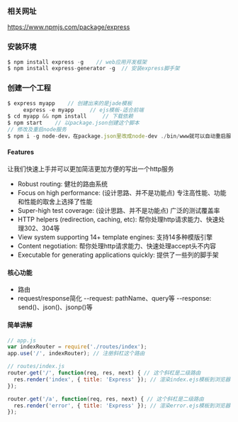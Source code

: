 ### 相关网址
https://www.npmjs.com/package/express

### 安装环境
```js
$ npm install express -g    // web应用开发框架
$ npm install express-generator -g  // 安装express脚手架
```

### 创建一个工程
```js
$ express myapp    // 创建出来的是jade模板
     express -e myapp     // ejs模板-适合前端
$ cd myapp && npm install     // 下载依赖
$ npm start    // 以package.json创建这个脚本
// 修改及重启node服务
$ npm i -g node-dev，在package.json里改成node-dev ./bin/www就可以自动重启服务器了
```

#### Features
让我们快速上手并可以更加简洁更加方便的写出一个http服务
- Robust routing: 健壮的路由系统
- Focus on high performance: (设计思路、并不是功能点) 专注高性能、功能和性能的取舍上选择了性能
- Super-high test coverage: (设计思路、并不是功能点) 广泛的测试覆盖率
- HTTP helpers (redirection, caching, etc): 帮你处理http请求能力、快速处理302、304等
- View system supporting 14+ template engines: 支持14多种模版引擎
- Content negotiation: 帮你处理http请求能力、快速处理accept头不内容
- Executable for generating applications quickly: 提供了一些列的脚手架

#### 核心功能
- 路由
- request/response简化
--request: pathName、query等
--response: send()、json()、jsonp()等


#### 简单讲解

```js
// app.js
var indexRouter = require('./routes/index');
app.use('/', indexRouter); // 注册斜杠这个路由
```

```js
// routes/index.js
router.get('/', function(req, res, next) { // 这个斜杠是二级路由
  res.render('index', { title: 'Express' }); // 渲染index.ejs模板到浏览器中
});

router.get('/a', function(req, res, next) { // 这个斜杠是二级路由
  res.render('error', { title: 'Express' }); // 渲染error.ejs模板到浏览器中
});
```